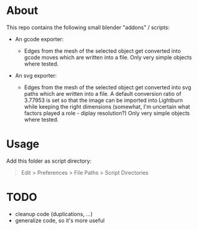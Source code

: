 # About
This repo contains the following small blender "addons" / scripts:
- An gcode exporter:
    + Edges from the mesh of the selected object get converted into gcode moves which are written into a file.
      Only very simple objects where tested.

- An svg exporter:
    + Edges from the mesh of the selected object get converted into svg paths which are written into a file.
      A default conversion ratio of 3.77953 is set so that the image can be imported into Lightburn while keeping the right dimensions (somewhat, I'm uncertain what factors played a role - diplay resolution?)
      Only very simple objects where tested.

# Usage
Add this folder as script directory:
> Edit > Preferences > File Paths > Script Directories

# TODO
- cleanup code (duplications, ...)
- generalize code, so it's more useful
